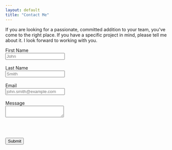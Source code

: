 ```yaml
---
layout: default
title: "Contact Me"
---
```

If you are looking for a passionate, committed addition to your team, you've come to the right place. If you have a specific project in mind, please tell me about it. I look forward to working with you.
<form action="https://formspree.io/chris@chrisfinazzo.com" method="POST">
<label for="fname">First Name</label>
    <br />
    <input type="text" id="fname" name="firstname" placeholder="John">
    <br />
    <br />
    <label for="lname">Last Name</label>
    <br />
    <input type="text" id="lname" name="lastname" placeholder="Smith">
    <br />
    <br />
    <label for="email">Email</label>
    <br />
    <input type="text" id="email" name="_replyto" placeholder="john.smith@example.com">
    <br />
    <br />
    <label for="message">Message</label>
    <br />
    <textarea id="message" name="message" placeholder=""></textarea>
    <br />
    <br />
    <p style="visibility: hidden">
    <label>Don&rsquo;t fill this out if you're human: <input type="checkbox" name="spambots" /></label>
    </p>
    <input type="submit" name="submit" value="Submit" style="">
</form>
